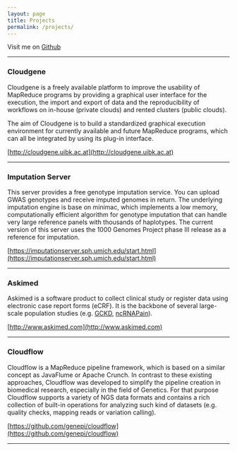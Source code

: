```yaml
---
layout: page
title: Projects
permalink: /projects/
---
```


Visit me on [Github](http://github.com/lukfor)

------------

### Cloudgene

Cloudgene is a freely available platform to improve the usability of MapReduce programs by providing a graphical user interface for the execution, the import and export of data and the reproducibility of workflows on in-house (private clouds) and rented clusters (public clouds).

The aim of Cloudgene is to build a standardized graphical execution environment for currently available and future MapReduce programs, which can all be integrated by using its plug-in interface.

[http://cloudgene.uibk.ac.at](http://cloudgene.uibk.ac.at)

------------

### Imputation Server

This server provides a free genotype imputation service. You can upload GWAS genotypes and receive imputed genomes in return. The underlying imputation engine is base on minimac, which implements a low memory, computationally efficient algorithm for genotype imputation that can handle very large reference panels with thousands of haplotypes. The current version of this server uses the 1000 Genomes Project phase III release as a reference for imputation.

[https://imputationserver.sph.umich.edu/start.html](https://imputationserver.sph.umich.edu/start.html)

------------

### Askimed

Askimed is a software product to collect clinical study or register data using electronic case report forms (eCRF). It is the backbone of several large-scale population studies (e.g. [GCKD](http://www.gckd.de/), [ncRNAPain](http://www.ncrna-pain.eu/)).

[http://www.askimed.com](http://www.askimed.com)

------------

### Cloudflow

Cloudflow is a MapReduce pipeline framework, which is based on a similar concept as JavaFlume or Apache Crunch. In contrast to these existing approaches, Cloudflow was developed to simplify the pipeline creation in biomedical research, especially in the field of Genetics. For that purpose Cloudflow supports a variety of NGS data formats and contains a rich collection of built-in operations for analyzing such kind of datasets (e.g. quality checks, mapping reads or variation calling).

[https://github.com/genepi/cloudflow](https://github.com/genepi/cloudflow)

-------------
